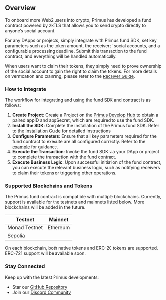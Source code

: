 
## Overview

To onboard more Web2 users into crypto, Primus has developed a fund contract powered by zkTLS that allows you to send crypto directly to anyone’s social account.

For any DApps or projects, simply integrate with Primus fund SDK, set key parameters such as the token amount, the receivers’ social accounts, and a configurable processing deadline. Submit this transaction to the fund contract, and everything will be handled automatically.

When users want to claim their tokens, they simply need to prove ownership of the social account to gain the right to claim the tokens. For more details on verification and claiming, please refer to the [Receiver Guide](./receiver-guide.md).

### How to Integrate

The workflow for integrating and using the fund SDK and contract is as follows:

1. **Create Project**: Create a Project on the [Primus Develop Hub](https://dev.primuslabs.xyz/) to obtain a paired appID and appSecret, which are required to use the fund SDK.
2. **Install the SDK**: Complete the installation of the Primus fund SDK. Refer to the [Installation Guide](./install.md) for detailed instructions.
3. **Configure Parameters**: Ensure that all key parameters required for the fund contract to execute are all configured correctly. Refer to the [example](./example.md) for guidance.
4. **Execute the Transaction**: Invoke the fund SDK via your DApp or project to complete the transaction with the fund contract.
5. **Execute Business Logic**: Upon successful initiation of the fund contract, you can execute the relevant business logic, such as notifying receivers to claim their tokens or triggering other operations.

### Supported Blockchains and Tokens

The Primus fund contract is compatible with multiple blockchains. Currently, support is available for the testnets and mainnets listed below. More blockchains will be added in the future.

| Testnet | Mainnet  |
| ------- | -------- |
| Monad Testnet    | Ethereum |
| Sepolia |          |

On each blockchain, both native tokens and ERC-20 tokens are supported. ERC-721 support will be available soon.

### Stay Connected

Keep up with the latest Primus developments:

- Star our [GitHub Repository](https://github.com/primus-labs/fund-js-sdk)
- Join our [Discord Community](https://discord.gg/AYGSqCkZTz)
